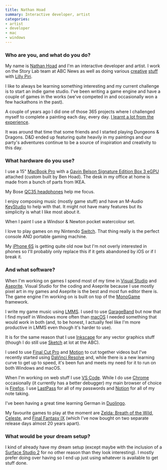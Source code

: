 ```yaml
---
title: Nathan Hoad
summary: Interactive developer, artist 
categories:
- artist
- developer
- mac
- windows
---
```


### Who are you, and what do you do?

My name is [Nathan Hoad](https://nathanhoad.net/ "Nathan's website.") and I'm an interactive developer and artist. I work on the Story Lab team at ABC News as well as doing various [creative](https://nathanhoad.itch.io/the-definitely-ending-story "Nathan and Lilly's point-and-click puzzle game.") [stuff](https://nathanhoad.itch.io/pixel-beach "Nathan and Lilly's surfing game.") with [Lilly Piri](https://lillypiri.com/ "Lilly's website.").

I like to always be learning something interesting and my current challenge is to start an indie game studio. I've been writing a game engine and have a couple of games in the works (we've competed in and occasionally won a few hackathons in the past).

A couple of years ago I did one of those 365 projects where I challenged myself to complete a painting each day, every day. [I learnt a lot from the experience](https://nathanhoad.net/what-i-learned-from-365-paintings/ "Nathan's post about his 365 paintings challenge.").

It was around that time that some friends and I started playing Dungeons & Dragons. D&D ended up featuring quite heavily in my paintings and our party's adventures continue to be a source of inspiration and creativity to this day.

### What hardware do you use?

I use a 15" [MacBook Pro][macbook-pro] with a [Gavin Belson Signature Edition Box 3 eGPU](https://benhoad.net/hooli-signature-edition-box-3-mod "Ben Hoad's custom built eGPU.") attached (custom built by Ben Hoad). The desk in my office at home is made from a bunch of parts from IKEA.

My Bose [QC35 headphones][quietcomfort-35] help me focus.

I enjoy composing music (mostly game stuff) and have an M-Audio [KeyStudio][] to help with that. It might not have many features but its simplicity is what I like most about it.

When I paint I use a Windsor & Newton pocket watercolour set.

I love to play games on my Nintendo [Switch][switch.2]. That thing really is the perfect console AND portable gaming machine.

My [iPhone 6S][iphone-6s] is getting quite old now but I'm not overly interested in phones so I'll probably only replace this if it gets abandoned by iOS or if I break it.

### And what software?

When I'm working on games I spend most of my time in [Visual Studio][visual-studio] and [Aseprite][]. Visual Studio for the coding and Aseprite because I use mostly pixel art in my games and Aseprite is the best and most fun editor there is. The game engine I'm working on is built on top of the [MonoGame][] framework.

I write my game music using [LMMS][]. I used to use [GarageBand][] but now that I find myself in Windows more often than [macOS][] I needed something that would work in both (and, to be honest, I actually feel like I'm more productive in LMMS even though it's harder to use).

It is for the same reason that I use [Inkscape][] for any vector graphics stuff (though I do still use [Sketch][] at lot at the ABC).

I used to use [Final Cut Pro][final-cut-pro] and [Motion][] to cut together videos but I've recently started using [DaVinci Resolve][davinci-resolve] and, while there is a new learning curve to get up to speed, it's been fun and meets my need for it to run on both Windows and macOS.

When I'm working on web stuff I use [VS Code][visual-studio-code]. While I do use [Chrome][] occasionally (it currently has a better debugger) my main browser of choice is [Firefox][]. I use [LastPass][] for all of my passwords and [Notion][] for all of my note taking.

I've been having a great time learning German in [Duolingo][duolingo-ios].

My favourite games to play at the moment are [Zelda: Breath of the Wild][the-legend-of-zelda-breath-of-the-wild], [Celeste][], and [Final Fantasy IX][final-fantasy-ix] (which I've now bought on two separate release days almost 20 years apart).

### What would be your dream setup?

I kind of already have my dream setup (except maybe with the inclusion of a [Surface Studio 2][surface-studio-2] for no other reason than they look interesting). I mostly prefer doing over having so I end up just using whatever is available to get stuff done.

[aseprite]: https://www.aseprite.org/ "A pixel editor and animation tool."
[celeste]: https://en.wikipedia.org/wiki/Celeste_(video_game) "A platforming game."
[chrome]: https://www.google.com/intl/en/chrome/browser/ "A WebKit-based browser, where each tab runs in its own thread."
[davinci-resolve]: https://www.blackmagicdesign.com/products/davinciresolve "Colour correction software."
[duolingo-ios]: https://itunes.apple.com/app/duolingo-learn-spanish-french/id570060128 "An app for learning languages."
[final-cut-pro]: https://en.wikipedia.org/wiki/Final_Cut_Pro "A nonlinear video editor."
[final-fantasy-ix]: https://en.wikipedia.org/wiki/Final_Fantasy_IX "A role playing game."
[firefox]: https://www.mozilla.org/en-US/firefox/new/ "A cross-platform open-source web browser."
[garageband]: https://www.apple.com/mac/garageband/ "An audio recording and editing tool for the Mac."
[inkscape]: https://inkscape.org/en/ "An open-source vector graphics program."
[iphone-6s]: https://en.wikipedia.org/wiki/IPhone_6S "A smartphone."
[keystudio]: https://m-audio.com/products/view/m-audio-keystudio "An audio keyboard."
[lastpass]: https://lastpass.com/ "A password manager."
[lmms]: https://lmms.io/ "A cross-platform audio creation tool."
[macbook-pro]: https://www.apple.com/macbook-pro/ "A laptop."
[macos]: https://en.wikipedia.org/wiki/MacOS "An operating system for Mac hardware."
[monogame]: http://www.monogame.net/ "A cross-platform game framework."
[motion]: https://www.apple.com/final-cut-pro/motion/ "A 3D motion graphics suite."
[notion]: https://www.notion.so/ "A collaborative wiki service."
[quietcomfort-35]: https://www.bose.com/en_us/products/headphones/over_ear_headphones/quietcomfort-35-wireless.html "Wireless over-the-ear headphones."
[sketch]: https://www.sketchapp.com/ "A vector drawing application for Mac OS X."
[surface-studio-2]: https://en.wikipedia.org/wiki/Surface_Studio_2 "An all-in-one PC."
[switch.2]: https://www.nintendo.com/switch/ "A gaming console."
[the-legend-of-zelda-breath-of-the-wild]: https://en.wikipedia.org/wiki/The_Legend_of_Zelda%3A_Breath_of_the_Wild "An action game for the Switch."
[visual-studio-code]: https://code.visualstudio.com/ "A development IDE."
[visual-studio]: http://www.visualstudio.com "A Windows development environment."
